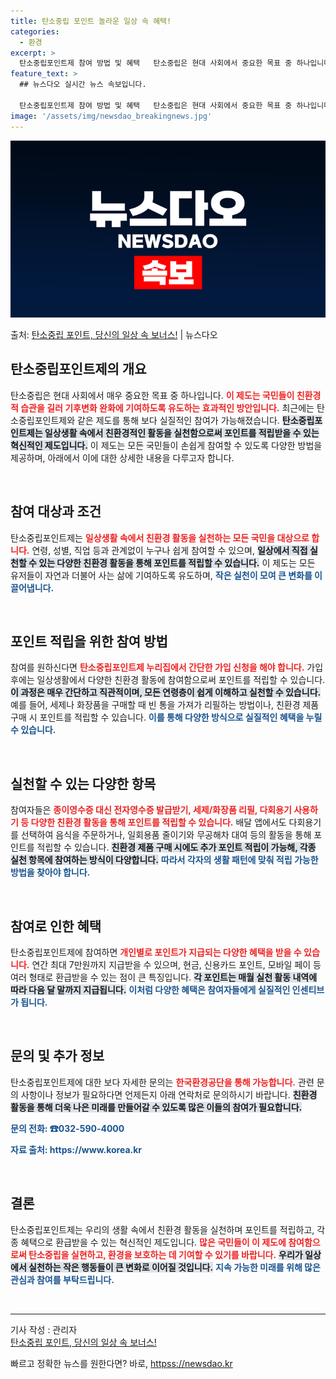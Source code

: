 ```yaml
---
title: 탄소중립 포인트 놀라운 일상 속 혜택!
categories:
  - 환경
excerpt: >
  탄소중립포인트제 참여 방법 및 혜택   탄소중립은 현대 사회에서 중요한 목표 중 하나입니다. 환경 보호와 지…
feature_text: >
  ## 뉴스다오 실시간 뉴스 속보입니다.

  탄소중립포인트제 참여 방법 및 혜택   탄소중립은 현대 사회에서 중요한 목표 중 하나입니다. 환경 보호와 지…
image: '/assets/img/newsdao_breakingnews.jpg'
---
```


![뉴스다오 속보](/assets/img/newsdao_breakingnews.jpg)

<p>출처: <a href="httpss://newsdao.kr/4978" rel="dofollow">탄소중립 포인트, 당신의 일상 속 보너스!</a> | 뉴스다오</p>

<h2 data-ke-size="size26">탄소중립포인트제의 개요</h2>

<p data-ke-size="size16">탄소중립은 현대 사회에서 매우 중요한 목표 중 하나입니다. <b><span style="color: #ee2323;">이 제도는 국민들이 친환경적 습관을 길러 기후변화 완화에 기여하도록 유도하는 효과적인 방안입니다.</span></b> 최근에는 탄소중립포인트제와 같은 제도를 통해 보다 실질적인 참여가 가능해졌습니다. <b><span style="background-color: #21538527;">탄소중립포인트제는 일상생활 속에서 친환경적인 활동을 실천함으로써 포인트를 적립받을 수 있는 혁신적인 제도입니다.</span></b> 이 제도는 모든 국민들이 손쉽게 참여할 수 있도록 다양한 방법을 제공하며, 아래에서 이에 대한 상세한 내용을 다루고자 합니다.</p>

<p data-ke-size="size16">&nbsp;</p>

<h2 data-ke-size="size26">참여 대상과 조건</h2>

<p data-ke-size="size16">탄소중립포인트제는 <b><span style="color: #ee2323;">일상생활 속에서 친환경 활동을 실천하는 모든 국민을 대상으로 합니다.</span></b> 연령, 성별, 직업 등과 관계없이 누구나 쉽게 참여할 수 있으며, <b><span style="background-color: #21538527;">일상에서 직접 실천할 수 있는 다양한 친환경 활동을 통해 포인트를 적립할 수 있습니다.</span></b> 이 제도는 모든 유저들이 자연과 더불어 사는 삶에 기여하도록 유도하며, <b><span style="color: #1a5490;">작은 실천이 모여 큰 변화를 이끌어냅니다.</span></b></p>

<p data-ke-size="size16">&nbsp;</p>

<h2 data-ke-size="size26">포인트 적립을 위한 참여 방법</h2>

<p data-ke-size="size16">참여를 원하신다면 <b><span style="color: #ee2323;">탄소중립포인트제 누리집에서 간단한 가입 신청을 해야 합니다.</span></b> 가입 후에는 일상생활에서 다양한 친환경 활동에 참여함으로써 포인트를 적립할 수 있습니다. <b><span style="background-color: #21538527;">이 과정은 매우 간단하고 직관적이며, 모든 연령층이 쉽게 이해하고 실천할 수 있습니다.</span></b> 예를 들어, 세제나 화장품을 구매할 때 빈 통을 가져가 리필하는 방법이나, 친환경 제품 구매 시 포인트를 적립할 수 있습니다. <b><span style="color: #1a5490;">이를 통해 다양한 방식으로 실질적인 혜택을 누릴 수 있습니다.</span></b></p>

<p data-ke-size="size16">&nbsp;</p>

<h2 data-ke-size="size26">실천할 수 있는 다양한 항목</h2>

<p data-ke-size="size16">참여자들은 <b><span style="color: #ee2323;">종이영수증 대신 전자영수증 발급받기, 세제/화장품 리필, 다회용기 사용하기 등 다양한 친환경 활동을 통해 포인트를 적립할 수 있습니다.</span></b> 배달 앱에서도 다회용기를 선택하여 음식을 주문하거나, 일회용품 줄이기와 무공해차 대여 등의 활동을 통해 포인트를 적립할 수 있습니다. <b><span style="background-color: #21538527;">친환경 제품 구매 시에도 추가 포인트 적립이 가능해, 각종 실천 항목에 참여하는 방식이 다양합니다.</span></b> <b><span style="color: #1a5490;">따라서 각자의 생활 패턴에 맞춰 적립 가능한 방법을 찾아야 합니다.</span></b></p>

<p data-ke-size="size16">&nbsp;</p>

<h2 data-ke-size="size26">참여로 인한 혜택</h2>

<p data-ke-size="size16">탄소중립포인트제에 참여하면 <b><span style="color: #ee2323;">개인별로 포인트가 지급되는 다양한 혜택을 받을 수 있습니다.</span></b> 연간 최대 7만원까지 지급받을 수 있으며, 현금, 신용카드 포인트, 모바일 페이 등 여러 형태로 환급받을 수 있는 점이 큰 특징입니다. <b><span style="background-color: #21538527;">각 포인트는 매월 실천 활동 내역에 따라 다음 달 말까지 지급됩니다.</span></b> <b><span style="color: #1a5490;">이처럼 다양한 혜택은 참여자들에게 실질적인 인센티브가 됩니다.</span></b></p>

<p data-ke-size="size16">&nbsp;</p>

<h2 data-ke-size="size26">문의 및 추가 정보</h2>

<p data-ke-size="size16">탄소중립포인트제에 대한 보다 자세한 문의는 <b><span style="color: #ee2323;">한국환경공단을 통해 가능합니다.</span></b> 관련 문의 사항이나 정보가 필요하다면 언제든지 아래 연락처로 문의하시기 바랍니다. <b><span style="background-color: #21538527;">친환경 활동을 통해 더욱 나은 미래를 만들어갈 수 있도록 많은 이들의 참여가 필요합니다.</span></b> </p>

<p data-ke-size="size16"><b><span style="color: #1a5490;">문의 전화: ☎032-590-4000</span></b></p>
<p data-ke-size="size16"><b><span style="color: #1a5490;">자료 출처: https://www.korea.kr</span></b></p>

<p data-ke-size="size16">&nbsp;</p>

<h2 data-ke-size="size26">결론</h2>

<p data-ke-size="size16">탄소중립포인트제는 우리의 생활 속에서 친환경 활동을 실천하며 포인트를 적립하고, 각종 혜택으로 환급받을 수 있는 혁신적인 제도입니다. <b><span style="color: #ee2323;">많은 국민들이 이 제도에 참여함으로써 탄소중립을 실현하고, 환경을 보호하는 데 기여할 수 있기를 바랍니다.</span></b> <b><span style="background-color: #21538527;">우리가 일상에서 실천하는 작은 행동들이 큰 변화로 이어질 것입니다.</span></b> <b><span style="color: #1a5490;">지속 가능한 미래를 위해 많은 관심과 참여를 부탁드립니다.</span></b></p>

<p data-ke-size="size16">&nbsp;</p> 

<hr />

<p data-ke-size="size16">기사 작성 : 관리자<br/><a href="httpss://newsdao.kr/4978" target="_blank">탄소중립 포인트, 당신의 일상 속 보너스!</a></p> 

빠르고 정확한 뉴스를 원한다면? 바로, <a href="httpss://newsdao.kr" rel="dofollow">httpss://newsdao.kr</a>


